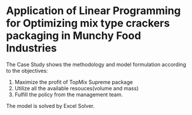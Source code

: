 # Application of Linear Programming for Optimizing mix type crackers packaging in Munchy Food Industries
The Case Study shows the methodology and model formulation according to the objectives:
1. Maximize the profit of TopMix Supreme package
2. Utilize all the available resouces(volume and mass)
3. Fulfill the policy from the management team.  

The model is solved by Excel Solver.
